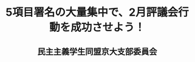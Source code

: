 <header>
<h1 class="title">5項目署名の大量集中で、2月評議会行動を成功させよう！</h1>
<h2 class="author">民主主義学生同盟京大支部委員会</h2>
</header>
